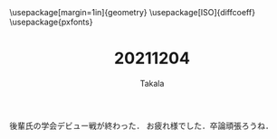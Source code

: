 ﻿---
title: 20211204
yesterday: 20211203
tomorrow: 20211205
days: 708
author: Takala
header-includes:
  - \usepackage[margin=1in]{geometry}
  - \usepackage[ISO]{diffcoeff}
  - \usepackage{pxfonts}
---


後輩氏の学会デビュー戦が終わった．
お疲れ様でした．卒論頑張ろうね．




